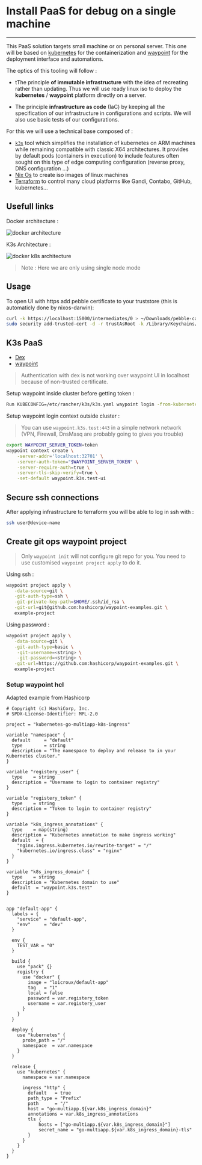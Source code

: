 # Install PaaS for debug on a single machine

---

This PaaS solution targets small machine or on personal server. This one will be based on [kubernetes](https://kubernetes.io/fr/) for the containerization and [waypoint](https://developer.hashicorp.com/waypoint) for the deployment interface and automations.

The optics of this tooling will follow :

- tThe principle **of immutable infrastructure** with the idea of recreating rather than updating. Thus we will use ready linux iso to deploy the **kubernetes** / **waypoint** platform directly on a server.

- The principle **infrastructure as code** (IaC) by keeping all the specification of our infrastructure in configurations and scripts. We will also use basic tests of our configurations.

For this we will use a technical base composed of :

- [`k3s`](https://k3s.io/) tool which simplifies the installation of kubernetes on ARM machines while remaining compatible with classic X64 architectures. It provides by default pods (containers in execution) to include features often sought on this type of edge computing configuration (reverse proxy, DNS configuration ...)
- [Nix Os](https://nixos.org/manual/nixpkgs/stable/) to create iso images of linux machines
- [Terraform](https://www.terraform.io/) to control many cloud platforms like Gandi, Contabo, GitHub, kubernetes...

## Usefull links

Docker architecture :

![docker architecture](https://docs.docker.com/engine/images/architecture.svg)

K3s Architecture :

![docker k8s architecture](https://docs.k3s.io/assets/images/how-it-works-k3s-revised-9c025ef482404bca2e53a89a0ba7a3c5.svg)

> Note : Here we are only using single node mode

## Usage

To open UI with https add pebble certificate to your truststore (this is automaticly done by nixos-darwin):

```bash
curl -k https://localhost:15000/intermediates/0 > ~/Downloads/pebble-ca.pem
sudo security add-trusted-cert -d -r trustAsRoot -k /Library/Keychains/System.keychain ~/Downloads/pebble-ca.pem
```

## K3s PaaS

- [Dex](https://dex.k3s.test/.well-known/openid-configuration)
- [waypoint](https://waypoint.k3s.test/)

> Authentication with dex is not working over waypoint UI in localhost because of non-trusted certificate.

Setup waypoint inside cluster before getting token :

```bash
Run KUBECONFIG=/etc/rancher/k3s/k3s.yaml waypoint login -from-kubernetes
```

Setup waypoint login context outside cluster :

> You can use `waypoint.k3s.test:443` in a simple network network (VPN, Firewall, DnsMasq are probably going to gives you trouble)

```bash
export WAYPOINT_SERVER_TOKEN=token
waypoint context create \
    -server-addr='localhost:32701' \
    -server-auth-token="$WAYPOINT_SERVER_TOKEN" \
    -server-require-auth=true \
    -server-tls-skip-verify=true \
    -set-default waypoint.k3s.test-ui

```

## Secure ssh connections

After applying infrastructure to terraform you will be able to log in ssh with :

```bash
ssh user@device-name
```

## Create git ops waypoint project

> Only `waypoint init` will not configure git repo for you. You need to use customised `waypoint project apply` to do it.

Using ssh :

```bash
waypoint project apply \
   -data-source=git \
   -git-auth-type=ssh \
   -git-private-key-path=$HOME/.ssh/id_rsa \
   -git-url=git@github.com:hashicorp/waypoint-examples.git \
   example-project
```

Using password :

```bash
waypoint project apply \
   -data-source=git \
   -git-auth-type=basic \
    -git-username=<string> \
    -git-password=<string> \
   -git-url=https://github.com:hashicorp/waypoint-examples.git \
   example-project
```


### Setup waypoint hcl

Adapted example from Hashicorp

```hcl
# Copyright (c) HashiCorp, Inc.
# SPDX-License-Identifier: MPL-2.0

project = "kubernetes-go-multiapp-k8s-ingress"

variable "namespace" {
  default     = "default"
  type        = string
  description = "The namespace to deploy and release to in your Kubernetes cluster."
}

variable "registery_user" {
  type    = string
  description = "Username to login to container registry"
}

variable "registery_token" {
  type    = string
  description = "Token to login to container registry"
}

variable "k8s_ingress_annotations" {
  type    = map(string)
  description = "Kubernetes annotation to make ingress working"
  default  = {
    "nginx.ingress.kubernetes.io/rewrite-target" = "/"
    "kubernetes.io/ingress.class" = "nginx"
  }
}

variable "k8s_ingress_domain" {
  type    = string
  description = "Kubernetes domain to use"
  default  = "waypoint.k3s.test"
}


app "default-app" {
  labels = {
    "service" = "default-app",
    "env"     = "dev"
  }

  env {
    TEST_VAR = "0"
  }

  build {
    use "pack" {}
    registry {
      use "docker" {
        image = "loicroux/default-app"
        tag   = "1"
        local = false
        password = var.registery_token
        username = var.registery_user
      }
    }
  }

  deploy {
    use "kubernetes" {
      probe_path = "/"
      namespace  = var.namespace
    }
  }

  release {
    use "kubernetes" {
      namespace = var.namespace

      ingress "http" {
        default   = true
        path_type = "Prefix"
        path      = "/"
        host = "go-multiapp.${var.k8s_ingress_domain}"
        annotations = var.k8s_ingress_annotations
        tls {
            hosts = ["go-multiapp.${var.k8s_ingress_domain}"]
            secret_name = "go-multiapp.${var.k8s_ingress_domain}-tls"
        }
      }
    }
  }
}

```
